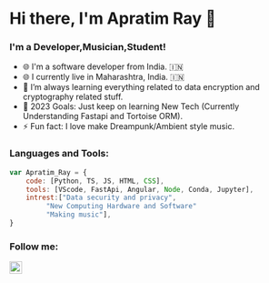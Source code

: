 # Hi there, I'm Apratim Ray 👋
### I'm a Developer,Musician,Student!

- 🌐 I'm a software developer from India. 🇮🇳
- 🌐 I currently live in Maharashtra, India. 🇮🇳
- 🌱 I’m always learning everything related to data encryption and cryptography related stuff.
- 🥅 2023 Goals: Just keep on learning New Tech (Currently Understanding Fastapi and Tortoise ORM).
- ⚡ Fun fact: I love make Dreampunk/Ambient style music.




### Languages and Tools:

```javascript
var Apratim_Ray = {
	code: [Python, TS, JS, HTML, CSS],
	tools: [VScode, FastApi, Angular, Node, Conda, Jupyter],
	intrest:["Data security and privacy",
		 "New Computing Hardware and Software"
		 "Making music"],
}
```

### Follow me:
[<img align="left" alt="Apratim Ray | YouTube" width="22px" src="https://cdn.jsdelivr.net/npm/simple-icons@v3/icons/youtube.svg" />][youtube]


[youtube]: https://www.youtube.com/channel/UCbx4rrZHpvct5bE_TcDK6Lw
